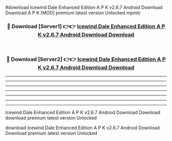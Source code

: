 #download Icewind Dale Enhanced Edition A P K v2.6.7 Android Download Download A P K [MOD] premium latest version Unlocked mpmlc 



<div align="center">
<h3>🔴 Download [Server1] 👉👉 <a href="https://apkdownload1.web.app/">Icewind Dale Enhanced Edition A P K v2.6.7 Android Download Download</a></h3><br>

<h3>🔴 Download [Server2] 👉👉 <a href="https://apkdownload1.web.app/">Icewind Dale Enhanced Edition A P K v2.6.7 Android Download Download</a></h3>
</div>





----------------------------------------------------------

----------------------------------------------------------

----------------------------------------------------------

----------------------------------------------------------

----------------------------------------------------------

----------------------------------------------------------

----------------------------------------------------------

Icewind Dale Enhanced Edition A P K v2.6.7 Android Download Download download premium latest version Unlocked

download Icewind Dale Enhanced Edition A P K v2.6.7 Android Download Download premium latest version Unlocked
